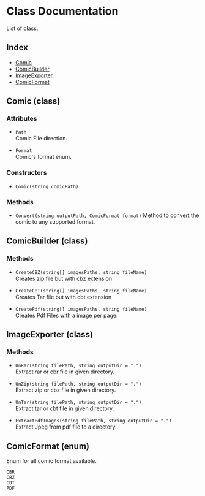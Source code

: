 # Class Documentation

List of class.

## Index

* [Comic](#comic-class)
* [ComicBuilder](#comicbuilder-class)
* [ImageExporter](#imageexporter-class)
* [ComicFormat](#comicformat-enum)

## Comic (class)

### Attributes

* `Path` <br/>
  Comic File direction.

* `Format` <br/>
  Comic's format enum.

### Constructors

* `Comic(string comicPath)`

### Methods

* `Convert(string outputPath, ComicFormat format)`
  Method to convert the comic to any supported format.

## ComicBuilder (class)

### Methods

* `CreateCBZ(string[] imagesPaths, string fileName)` <br/>
  Creates zip file but with cbz extension

* `CreateCBT(string[] imagesPaths, string fileName)` <br/>
  Creates Tar file but with cbt extension

* `CreatePdf(string[] imagesPaths, string fileName)` <br/>
  Creates Pdf Files with a image per page.

## ImageExporter (class)

### Methods

* `UnRar(string filePath, string outputDir = ".")` <br/>
Extract rar or cbr file in given directory.

* `UnZip(string filePath, string outputDir = ".")` <br/>
Extract zip or cbz file in given directory.

* `UnTar(string filePath, string outputDir = ".")` <br/>
Extract tar or cbt file in given directory.

* `ExtractPdfImages(string filePath, string outputDir = ".")` <br>
Extract Jpeg from pdf file to a directory.


## ComicFormat (enum)

Enum for all comic format available.

`CBR`\
`CBZ`\
`CBT`\
`PDF`
